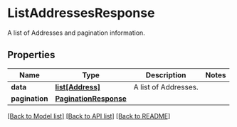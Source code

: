 # ListAddressesResponse

A list of Addresses and pagination information.
## Properties
Name | Type | Description | Notes
------------ | ------------- | ------------- | -------------
**data** | [**list[Address]**](Address.md) | A list of Addresses. | 
**pagination** | [**PaginationResponse**](PaginationResponse.md) |  | 

[[Back to Model list]](../README.md#documentation-for-models) [[Back to API list]](../README.md#documentation-for-api-endpoints) [[Back to README]](../README.md)


